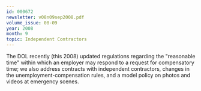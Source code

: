 ```yaml
---
id: 000672
newsletter: v08n09sep2008.pdf
volume_issue: 08-09
year: 2008
month: 9
topic: Independent Contractors
---
```


The DOL recently (this 2008) updated regulations regarding the "reasonable time" within which an employer may respond to a request for compensatory time; we also address contracts with independent contractors, changes in the unemployment-compensation rules, and a model policy on photos and videos at emergency scenes.